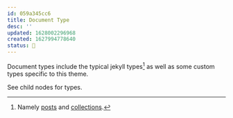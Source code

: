 ```yaml
---
id: 059a345cc6
title: Document Type
desc: ''
updated: 1628002296968
created: 1627994778640
status: 🌿
---
```


Document types include the typical jekyll types[^types] as well as some custom types specific to this theme.

See child nodes for types.

[^types]: Namely [posts](https://jekyllrb.com/docs/posts/) and [collections](https://jekyllrb.com/docs/collections/).
